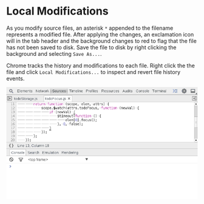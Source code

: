 Local Modifications
===================

As you modify source files, an asterisk `*` appended to the filename represents a modified file. After applying the changes, an exclamation icon will in the tab header and the background changes to red to flag that the file has not been saved to disk. Save the file to disk by right clicking the background and selecting `Save As...`.

Chrome tracks the history and modifications to each file. Right click the the file and click `Local Modifications...` to inspect and revert file history events.

![Audits](../sources/edit-revisions.gif)